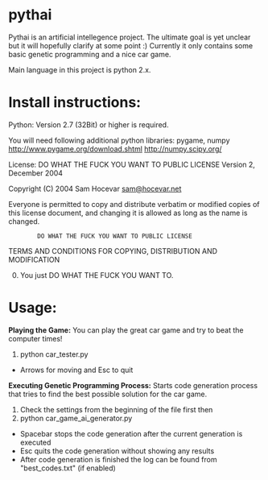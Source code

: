 pythai
==========================================================================
Pythai is an artificial intellegence project. The ultimate goal is yet
unclear but it will hopefully clarify at some point :) Currently it only contains
some basic genetic programming and a nice car game. 

Main language in this project is python 2.x.

Install instructions:
==========================================================================
Python:
Version 2.7 (32Bit) or higher is required.

You will need following additional python libraries: pygame, numpy
http://www.pygame.org/download.shtml
http://numpy.scipy.org/

License:
            DO WHAT THE FUCK YOU WANT TO PUBLIC LICENSE 
                    Version 2, December 2004 

 Copyright (C) 2004 Sam Hocevar <sam@hocevar.net> 

 Everyone is permitted to copy and distribute verbatim or modified 
 copies of this license document, and changing it is allowed as long 
 as the name is changed. 

            DO WHAT THE FUCK YOU WANT TO PUBLIC LICENSE 
   TERMS AND CONDITIONS FOR COPYING, DISTRIBUTION AND MODIFICATION 

  0. You just DO WHAT THE FUCK YOU WANT TO.

Usage:
==========================================================================

**Playing the Game:**
You can play the great car game and try to beat the computer times!
1. python car_tester.py
* Arrows for moving and Esc to quit

**Executing Genetic Programming Process:**
Starts code generation process that tries to find the best possible solution for the car game.
1. Check the settings from the beginning of the file first then
2. python car_game_ai_generator.py
* Spacebar stops the code generation after the current generation is executed
* Esc quits the code generation without showing any results
* After code generation is finished the log can be found from "best_codes.txt" (if enabled)
